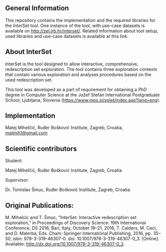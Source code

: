 General Information
---------------------

This repository contains the implementation and the required libraries for the InterSet tool. 
One instance of the tool, with use-case datasets is available on http://zel.irb.hr/interset/. Related information about tool setup, used libraries and use-case datasets is available at this link.


About InterSet
-------------------

InterSet is the tool designed to allow interactive, comprehensive, redescription set exploration. The tool contains three exploration contexts that contain various exploration and analyses procedures based on the used redescription set.

This tool was developed as a part of requirement for obtaining a PhD degree in Computer Science at the Jožef Stefan International Postgraduate School, Ljubljana, Slovenia (https://www.mps.si/splet/index.asp?lang=eng).


Implementation
--------------------

Matej Mihelčić, Ruđer Bošković Institute, Zagreb, Croatia, matmih1@gmail.com


Scientific contributors
----------------------------

Student:

Matej Mihelčić, Ruđer Bošković Institute, Zagreb, Croatia


Supervisor:

Dr. Tomislav Šmuc, Ruđer Bošković Institute, Zagreb, Croatia


Original Publications:
-------------------------

M. Mihelcic and T. Šmuc, “InterSet: Interactive redescription set exploration,” in
Proceedings of Discovery Science: 19th International Conference, DS 2016, Bari,
Italy, October 19–21, 2016, T. Calders, M. Ceci, and D. Malerba, Eds. Cham:
Springer International Publishing, 2016, pp. 35–50, isbn: 978-3-319-46307-0. doi:
10.1007/978-3-319-46307-0_3. [Online]. Available: http://dx.doi.org/10.1007/978-3-319-46307-0_3.
